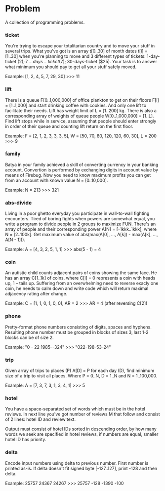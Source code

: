 Problem
======

A collection of programming problems.

### ticket

You're trying to escape your totalitarian country and to move your stuff
in several trips. What you've got is an array t[0..30] of month dates t[i] = [1..30]
when you're planning to move and 3 different types of tickets: 1-day-ticket ($2);
7-days-ticket ($7); 30-days-ticket ($25). Your task is to answer what minimum
you should pay to get all your stuff safely moved.

Example: [1, 2, 4, 5, 7, 29, 30] >>> 11

### lift

There is a queue F[0..1,000,000] of office plankton to get on their floors F[i] = [1..1,000]
and start drinking coffee with cookies. And only one lift to facilitate their needs.
Lift has weight limit of L = [1..200] kg. There is also a corresponding array of
weights of queue people W[0..1,000,000] = [1..L]. Find lift stops while in service,
assuming that people should enter strongly in order of their queue
and counting lift return on the first floor.

Example: F = [2, 1, 2, 3, 3, 3, 5], W = [50, 70, 80, 120, 120, 60, 30], L = 200 >>> 9

### family

Batya in your family achieved a skill of converting currency in your banking account.
Convertion is performed by exchanging digits in account value by means of Firebug.
Now you need to know maximum profits you can get from an account with known value N = [0..10,000].

Example: N = 213 >>> 321

### abs-divide

Living in a poor ghetto everyday you participate in wall-to-wall fighting encounters.
Tired of boring fights when powers are somewhat equal, you write a program to divide people
in 2 groups to maximize FUN.
There's an array of people and their corresponding power A[N] = [-1kkk..1kkk],
where N = [2..100k].
Get maximum value of abs(max(A[0], ..., A[k]) - max(A[k], ..., A[N - 1])).

Example: A = [4, 3, 2, 5, 1, 1] >>> abs(5 - 1) = 4

### coin

An autistic child counts adjacent pairs of coins showing the same face.
He has an array C[1..1k] of coins, where C[i] = 0 represents a coin with heads up, 1 – tails up.
Suffering from an overwhelming need to reverse exacly one coin, he needs to calm down and
write code which will return maximal adjacency rating after change.

Example: C = [1, 1, 0, 1, 0, 0], AR = 2 >>> AR = 4 (after reversing C[2])

### phone

Pretty-format phone numbers consisting of digits, spaces and hyphens.
Resulting phone number must be grouped in blocks of sizes 3,
last 1-2 blocks can be of size 2.

Example: "0 - 22 1985--324" >>> "022-198-53-24"

### trip

Given array of trips to places (P) A[D] = P for each day (D),
find minimum size of a trip to visit all places.
Where P = 0..N, D = 1..N and N = 1..100,000.

Example: A = [7, 3, 7, 3, 1, 3, 4, 1] >>> 5

### hotel

You have a space-separated set of words which must be in the hotel reviews.
In next line you've got number of reviews M that follow and consist of 2 lines:
hotel ID and review text.

Output must consist of hotel IDs sorted in descending order, by how many words we seek are
specified in hotel reviews, if numbers are equal, smaller hotel ID has priority.

### delta

Encode input numbers using delta to previous number. First number is printed as-is.
If delta doesn't fit signed byte [-127..127], print -128 and then delta.

Example: 25757 24367 24267 >>> 25757 -128 -1390 -100
